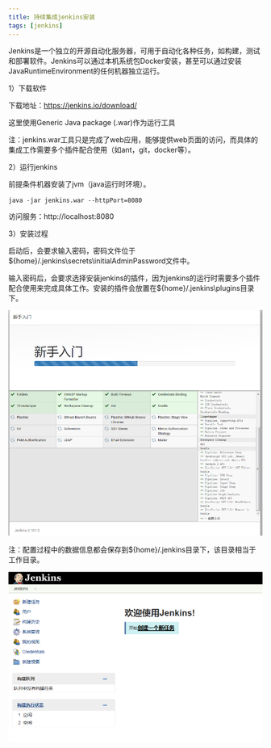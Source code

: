 ```yaml
---
title: 持续集成jenkins安装
tags: [jenkins]
---
```


Jenkins是一个独立的开源自动化服务器，可用于自动化各种任务，如构建，测试和部署软件。Jenkins可以通过本机系统包Docker安装，甚至可以通过安装JavaRuntimeEnvironment的任何机器独立运行。

1）下载软件

下载地址：https://jenkins.io/download/

这里使用Generic Java package (.war)作为运行工具

注：jenkins.war工具只是完成了web应用，能够提供web页面的访问，而具体的集成工作需要多个插件配合使用（如ant，git，docker等）。

2）运行jenkins

前提条件机器安装了jvm（java运行时环境）。

```
java -jar jenkins.war --httpPort=8080
```

访问服务：http://localhost:8080

3）安装过程

启动后，会要求输入密码，密码文件位于${home}/.jenkins\secrets\initialAdminPassword文件中。

输入密码后，会要求选择安装jenkins的插件，因为jenkins的运行时需要多个插件配合使用来完成具体工作。安装的插件会放置在${home}/.jenkins\plugins目录下。

![](/images/tools/jenkins/jenkins-plugin.png)

注：配置过程中的数据信息都会保存到${home}/.jenkins目录下，该目录相当于工作目录。

![](/images/tools/jenkins/console.png)